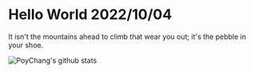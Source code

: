 # Hello World 2022/10/04

It isn't the mountains ahead to climb that wear you out; it's the pebble in your shoe.

![PoyChang's github stats](https://github-readme-stats.vercel.app/api?username=poychang&show_icons=true&theme=dracula)
